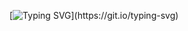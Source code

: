 [![Typing SVG](https://readme-typing-svg.demolab.com?font=Fira+Code&pause=1000&color=45F739&random=false&width=435&lines=Happiness+is+not+the+destination%2C;but+the+way+of+traveling.)](https://git.io/typing-svg)
